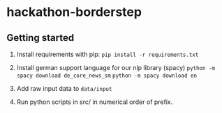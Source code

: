 # hackathon-borderstep

## Getting started

1. Install requirements with pip: ```pip install -r requirements.txt```

2. Install german support language for our nlp library (spacy)
    `python -m spacy download de_core_news_sm`
    `python -m spacy download en`

3. Add raw input data to ```data/input```

4. Run python scripts in src/ in numerical order of prefix.
